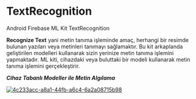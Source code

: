 # TextRecognition
Android Firebase ML Kit TextRecognition

**Recognize Text** yani metin tanıma işleminde amaç, herhangi bir resimde bulunan yazıları veya metinleri tanımayı sağlamaktır. Bu kit arkaplanda geliştirilen modelleri kullanarak sizin yerinize metin tanıma işlemini yapmaktadır. ML kiti, cihazdaki veya buluttaki bir modeli kullanarak metin tanıma işlemini gerçekleştirir. 

**_Cihaz Tabanlı Modeller ile Metin Algılama_**

[![4c233acc-a8a1-44fb-a6c4-6a2a08715b98](https://user-images.githubusercontent.com/13876601/61379073-778d4180-a8af-11e9-854e-717473deea38.jpg)
](url)

